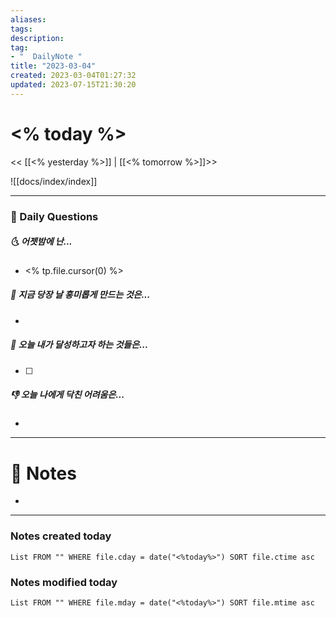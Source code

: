 ```yaml
---
aliases: 
tags: 
description:
tag:
- "  DailyNote "
title: "2023-03-04"
created: 2023-03-04T01:27:32
updated: 2023-07-15T21:30:20
---
```


# <% today %>

<< [[<% yesterday %>]] | [[<% tomorrow %>]]>>

![[docs/index/index]]

---

### 📅 Daily Questions

##### 🌜 어젯밤에 난...

- <% tp.file.cursor(0) %>

##### 🙌 지금 당장 날 흥미롭게 만드는 것은...

- 

##### 🚀 오늘 내가 달성하고자 하는 것들은...

- [ ] 

##### 👎 오늘 나에게 닥친 어려움은...

- 

---

# 📝 Notes

- 

---

### Notes created today

```dataview
List FROM "" WHERE file.cday = date("<%today%>") SORT file.ctime asc
```

### Notes modified today

```dataview
List FROM "" WHERE file.mday = date("<%today%>") SORT file.mtime asc
```
